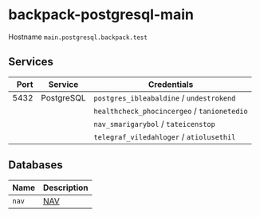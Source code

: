 # backpack-postgresql-main

Hostname `main.postgresql.backpack.test`

## Services

| Port | Service | Credentials
| ---: | ------- | -----------
| 5432 | PostgreSQL | `postgres_ibleabaldine` / `undestrokend`
| | | `healthcheck_phocincergeo` / `tanionetedio`
| | | `nav_smarigarybol` / `tateicenstop`
| | | `telegraf_viledahloger` / `atiolusethil`

## Databases

| Name | Description
| ---- | -----------
| `nav` | [NAV](../../../nav)
